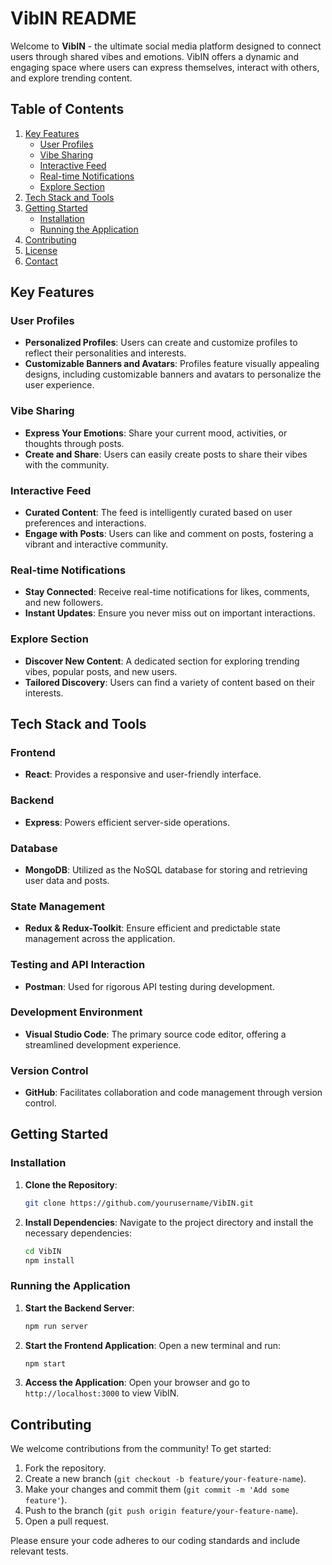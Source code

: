 # VibIN README

Welcome to **VibIN** - the ultimate social media platform designed to connect users through shared vibes and emotions. VibIN offers a dynamic and engaging space where users can express themselves, interact with others, and explore trending content.

## Table of Contents
1. [Key Features](#key-features)
   - [User Profiles](#user-profiles)
   - [Vibe Sharing](#vibe-sharing)
   - [Interactive Feed](#interactive-feed)
   - [Real-time Notifications](#real-time-notifications)
   - [Explore Section](#explore-section)
2. [Tech Stack and Tools](#tech-stack-and-tools)
3. [Getting Started](#getting-started)
   - [Installation](#installation)
   - [Running the Application](#running-the-application)
4. [Contributing](#contributing)
5. [License](#license)
6. [Contact](#contact)

## Key Features

### User Profiles
- **Personalized Profiles**: Users can create and customize profiles to reflect their personalities and interests.
- **Customizable Banners and Avatars**: Profiles feature visually appealing designs, including customizable banners and avatars to personalize the user experience.

### Vibe Sharing
- **Express Your Emotions**: Share your current mood, activities, or thoughts through posts.
- **Create and Share**: Users can easily create posts to share their vibes with the community.

### Interactive Feed
- **Curated Content**: The feed is intelligently curated based on user preferences and interactions.
- **Engage with Posts**: Users can like and comment on posts, fostering a vibrant and interactive community.

### Real-time Notifications
- **Stay Connected**: Receive real-time notifications for likes, comments, and new followers.
- **Instant Updates**: Ensure you never miss out on important interactions.

### Explore Section
- **Discover New Content**: A dedicated section for exploring trending vibes, popular posts, and new users.
- **Tailored Discovery**: Users can find a variety of content based on their interests.

## Tech Stack and Tools

### Frontend
- **React**: Provides a responsive and user-friendly interface.

### Backend
- **Express**: Powers efficient server-side operations.

### Database
- **MongoDB**: Utilized as the NoSQL database for storing and retrieving user data and posts.

### State Management
- **Redux & Redux-Toolkit**: Ensure efficient and predictable state management across the application.

### Testing and API Interaction
- **Postman**: Used for rigorous API testing during development.

### Development Environment
- **Visual Studio Code**: The primary source code editor, offering a streamlined development experience.

### Version Control
- **GitHub**: Facilitates collaboration and code management through version control.

## Getting Started

### Installation
1. **Clone the Repository**:
   ```bash
   git clone https://github.com/yourusername/VibIN.git
   ```
2. **Install Dependencies**:
   Navigate to the project directory and install the necessary dependencies:
   ```bash
   cd VibIN
   npm install
   ```

### Running the Application
1. **Start the Backend Server**:
   ```bash
   npm run server
   ```
2. **Start the Frontend Application**:
   Open a new terminal and run:
   ```bash
   npm start
   ```
3. **Access the Application**:
   Open your browser and go to `http://localhost:3000` to view VibIN.

## Contributing
We welcome contributions from the community! To get started:
1. Fork the repository.
2. Create a new branch (`git checkout -b feature/your-feature-name`).
3. Make your changes and commit them (`git commit -m 'Add some feature'`).
4. Push to the branch (`git push origin feature/your-feature-name`).
5. Open a pull request.

Please ensure your code adheres to our coding standards and include relevant tests.
